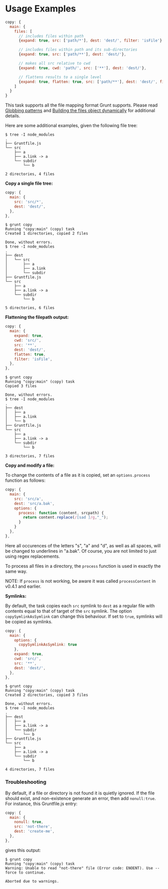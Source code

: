 # Usage Examples

```js
copy: {
  main: {
    files: [
      // includes files within path
      {expand: true, src: ['path/*'], dest: 'dest/', filter: 'isFile'},

      // includes files within path and its sub-directories
      {expand: true, src: ['path/**'], dest: 'dest/'},

      // makes all src relative to cwd
      {expand: true, cwd: 'path/', src: ['**'], dest: 'dest/'},

      // flattens results to a single level
      {expand: true, flatten: true, src: ['path/**'], dest: 'dest/', filter: 'isFile'}
    ]
  }
}
```

This task supports all the file mapping format Grunt supports. Please read [Globbing patterns](http://gruntjs.com/configuring-tasks#globbing-patterns) and [Building the files object dynamically](http://gruntjs.com/configuring-tasks#building-the-files-object-dynamically) for additional details.

Here are some additional examples, given the following file tree:
```shell
$ tree -I node_modules
.
├── Gruntfile.js
└── src
    ├── a
    ├── a.link -> a
    └── subdir
        └── b

2 directories, 4 files

```

**Copy a single file tree:**
```js
copy: {
  main: {
    src: 'src/*',
    dest: 'dest/',
  },
},
```

```shell
$ grunt copy
Running "copy:main" (copy) task
Created 1 directories, copied 2 files

Done, without errors.
$ tree -I node_modules
.
├── dest
│   └── src
│       ├── a
│       ├── a.link
│       └── subdir
├── Gruntfile.js
└── src
    ├── a
    ├── a.link -> a
    └── subdir
        └── b

5 directories, 6 files
```

**Flattening the filepath output:**

```js
copy: {
  main: {
    expand: true,
    cwd: 'src/',
    src: '**',
    dest: 'dest/',
    flatten: true,
    filter: 'isFile',
  },
},
```

```shell
$ grunt copy
Running "copy:main" (copy) task
Copied 3 files

Done, without errors.
$ tree -I node_modules
.
├── dest
│   ├── a
│   ├── a.link
│   └── b
├── Gruntfile.js
└── src
    ├── a
    ├── a.link -> a
    └── subdir
        └── b

3 directories, 7 files
```


**Copy and modify a file:**

To change the contents of a file as it is copied, set an `options.process` function as follows:

```js
copy: {
  main: {
    src: 'src/a',
    dest: 'src/a.bak',
    options: {
      process: function (content, srcpath) {
        return content.replace(/[sad ]/g,"_");
      }
    }
  },
},
```

Here all occurences of the letters "s", "a" and "d", as well as all spaces, will be changed to underlines in "a.bak". Of course, you are not limited to just using regex replacements.

To process all files in a directory, the `process` function is used in exactly the same way.

NOTE: If `process` is not working, be aware it was called `processContent` in v0.4.1 and earlier.



**Symlinks:**

By default, the task copies each `src` symlink to `dest` as a regular file with contents equal to that of target of the `src` symlink. The option `copySymlinkAsSymlink` can change this behaviour. If set to `true`, symlinks will be copied as symlinks.

```js
copy: {
  main: {
    options: {
      copySymlinkAsSymlink: true
    },
    expand: true,
    cwd: 'src/',
    src: '**',
    dest: 'dest/',
  },
},
```

```shell
$ grunt copy
Running "copy:main" (copy) task
Created 2 directories, copied 3 files

Done, without errors.
$ tree -I node_modules
.
├── dest
│   ├── a
│   ├── a.link -> a
│   └── subdir
│       └── b
├── Gruntfile.js
└── src
    ├── a
    ├── a.link -> a
    └── subdir
        └── b

4 directories, 7 files
```


### Troubleshooting

By default, if a file or directory is not found it is quietly ignored. If the file should exist, and non-existence generate an error, then add `nonull:true`. For instance, this Gruntfile.js entry:

```js
copy: {
  main: {
    nonull: true,
    src: 'not-there',
    dest: 'create-me',
  },
},
```

gives this output:

```shell
$ grunt copy
Running "copy:main" (copy) task
Warning: Unable to read "not-there" file (Error code: ENOENT). Use --force to continue.

Aborted due to warnings.
```

